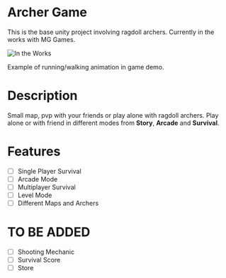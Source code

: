  # Archer Game
This is the base unity project involving ragdoll archers. Currently in the works with MG Games.  

![In the Works](https://i.giphy.com/media/2A525RqZDVNlAL0fmj/giphy.webp)

Example of running/walking animation in game demo.

# Description  
Small map, pvp with your friends or play alone with ragdoll archers. Play alone or with friend in different modes from **Story**, **Arcade** and **Survival**.

# Features
- [ ] Single Player Survival  
- [ ] Arcade Mode  
- [ ] Multiplayer Survival  
- [ ] Level Mode  
- [ ] Different Maps and Archers  

# TO BE ADDED
- [ ] Shooting Mechanic
- [ ] Survival Score
- [ ] Store
